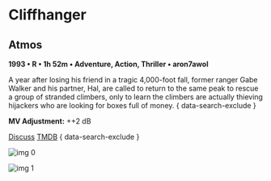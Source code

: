 # Cliffhanger

## Atmos

**1993 • R • 1h 52m • Adventure, Action, Thriller • aron7awol**

A year after losing his friend in a tragic 4,000-foot fall, former ranger Gabe Walker and his partner, Hal, are called to return to the same peak to rescue a group of stranded climbers, only to learn the climbers are actually thieving hijackers who are looking for boxes full of money.
{ data-search-exclude }

**MV Adjustment:** ++2 dB

[Discuss](https://www.avsforum.com/threads/bass-eq-for-filtered-movies.2995212/post-57741842)  [TMDB](9350)
{ data-search-exclude }

![img 0](https://i.imgur.com/IDcVgHL.jpg)

![img 1](https://i.imgur.com/kcfWSJa.jpg)

